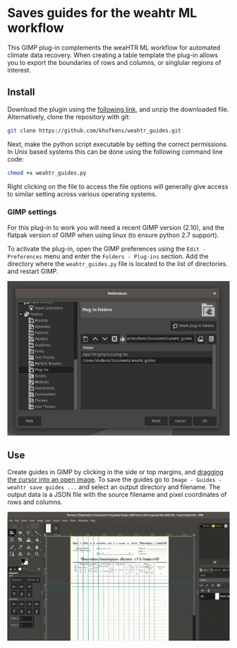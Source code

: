 # Saves guides for the weahtr ML workflow

This GIMP plug-in complements the weaHTR ML workflow for automated climate data recovery. When creating a table template the plug-in allows you to export the boundaries of rows and columns, or singlular regions of interest.

## Install

Download the plugin using the [following link](https://github.com/khufkens/weahtr_guides/archive/refs/heads/master.zip), and unzip the downloaded file. Alternatively, clone the repository with git:

```bash
git clone https://github.com/khufkens/weahtr_guides.git
```
Next, make the python script executable by setting the correct permissions. In Unix based systems this can be done using the following command line code:

```bash
chmod +x weahtr_guides.py
```

Right clicking on the file to access the file options will generally give access to similar setting across various operating systems.

### GIMP settings

For this plug-in to work you will need a recent GIMP version (2.10), and the flatpak version of GIMP when using linux (to ensure python 2.7 support).

To activate the plug-in, open the GIMP preferences using the `Edit - Preferences` menu and enter the `Folders - Plug-ins` section. Add the directory where the `weahtr_guides.py` file is located to the list of directories. and restart GIMP.

![](preferences.png)

## Use

Create guides in GIMP by clicking in the side or top margins, and [dragging the cursor into an open image](https://docs.gimp.org/2.10/en/gimp-concepts-image-guides.html). To save the guides go to `Image - Guides - weahtr save guides ...` and select an output directory and filename. The output data is a JSON file with the source filename and pixel coordinates of rows and columns.

![](plugin_use.gif)
